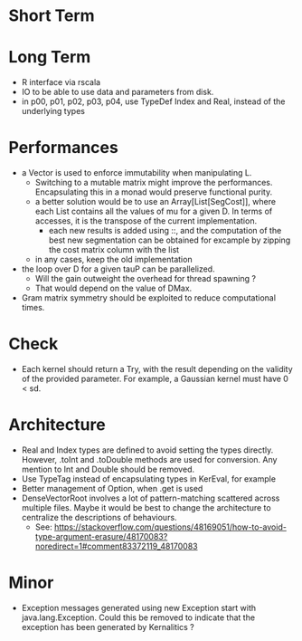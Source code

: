 # Short Term

# Long Term

- R interface via rscala
- IO to be able to use data and parameters from disk.
- in p00, p01, p02, p03, p04, use TypeDef Index and Real, instead of the underlying types

# Performances

- a Vector is used to enforce immutability when manipulating L.
    - Switching to a mutable matrix might improve the performances. Encapsulating this in a monad would preserve functional purity.
    - a better solution would be to use an Array[List[SegCost]], where each List contains all the values of mu for a given D. In terms of accesses, it is the transpose of the current implementation.
        - each new results is added using ::, and the computation of the best new segmentation can be obtained for excample by zipping the cost matrix column with the list
    - in any cases, keep the old implementation
- the loop over D for a given tauP can be parallelized.
    - Will the gain outweight the overhead for thread spawning ?
    - That would depend on the value of DMax.
- Gram matrix symmetry should be exploited to reduce computational times.

# Check

- Each kernel should return a Try, with the result depending on the validity of the provided parameter. For example, a Gaussian kernel must have 0 < sd.
 
# Architecture

- Real and Index types are defined to avoid setting the types directly. However, .toInt and .toDouble methods are used for conversion. Any mention to Int and Double should be removed.
- Use TypeTag instead of encapsulating types in KerEval, for example
- Better management of Option, when .get is used
- DenseVectorRoot involves a lot of pattern-matching scattered across multiple files. Maybe it would be best to change the architecture to centralize the descriptions of behaviours.
    - See: https://stackoverflow.com/questions/48169051/how-to-avoid-type-argument-erasure/48170083?noredirect=1#comment83372119_48170083
    
# Minor

- Exception messages generated using new Exception start with java.lang.Exception. Could this be removed to indicate that the exception has been generated by Kernalitics ?

